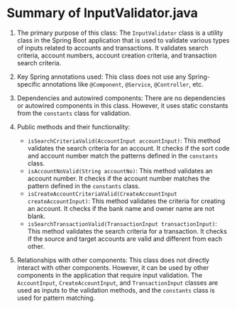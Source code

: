 # Summary of InputValidator.java

1. The primary purpose of this class:
   The `InputValidator` class is a utility class in the Spring Boot application that is used to validate various types of inputs related to accounts and transactions. It validates search criteria, account numbers, account creation criteria, and transaction search criteria.

2. Key Spring annotations used:
   This class does not use any Spring-specific annotations like `@Component`, `@Service`, `@Controller`, etc.

3. Dependencies and autowired components:
   There are no dependencies or autowired components in this class. However, it uses static constants from the `constants` class for validation.

4. Public methods and their functionality:
   - `isSearchCriteriaValid(AccountInput accountInput)`: This method validates the search criteria for an account. It checks if the sort code and account number match the patterns defined in the `constants` class.
   - `isAccountNoValid(String accountNo)`: This method validates an account number. It checks if the account number matches the pattern defined in the `constants` class.
   - `isCreateAccountCriteriaValid(CreateAccountInput createAccountInput)`: This method validates the criteria for creating an account. It checks if the bank name and owner name are not blank.
   - `isSearchTransactionValid(TransactionInput transactionInput)`: This method validates the search criteria for a transaction. It checks if the source and target accounts are valid and different from each other.

5. Relationships with other components:
   This class does not directly interact with other components. However, it can be used by other components in the application that require input validation. The `AccountInput`, `CreateAccountInput`, and `TransactionInput` classes are used as inputs to the validation methods, and the `constants` class is used for pattern matching.
